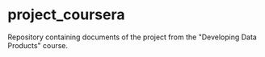 project_coursera
================

Repository containing documents of the project from the "Developing Data Products" course. 
